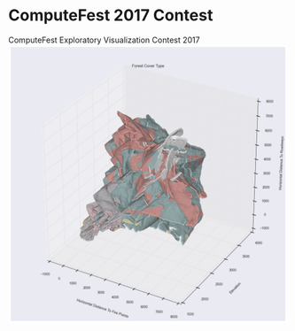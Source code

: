 # ComputeFest 2017 Contest
ComputeFest Exploratory Visualization Contest 2017  
![Visualization](images/viz.png)
